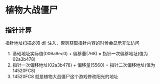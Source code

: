 # 植物大战僵尸

## 指针计算

指针地址扫描必须 dll 注入，否则获取指针内容的时候会显示非法访问

1. 基础地址实际值(006a9ec0) + 偏移量(768) = 指针一次偏移地址(值为 02a3b478)
2. 指针一次偏移地址(02a3b478) + 偏移量(5560) = 指针二次偏移地址(值为 14520FC8)
3. 14520FC8 就是植物大战僵尸这个游戏修改阳光的地址
